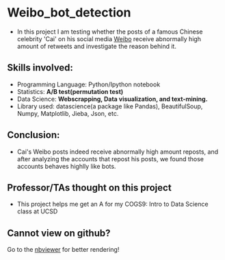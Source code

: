 # Weibo_bot_detection
* In this project I am testing whether the posts of a famous Chinese celebrity 'Cai' on his social media [Weibo](https://en.wikipedia.org/wiki/Sina_Weibo) receive abnormally high amount of retweets and investigate the reason behind it.
## Skills involved:
* Programming Language: Python/Ipython notebook
* Statistics: **A/B test(permutation test)**
* Data Science: **Webscrapping, Data visualization, and text-mining.**
* Library used: datascience(a package like Pandas), BeautifulSoup, Numpy, Matplotlib, Jieba, Json, etc.
## Conclusion:
* Cai's Weibo posts indeed receive abnormally high amount reposts, and after analyzing the accounts that repost his posts, we found those accounts behaves highlly like bots.
## Professor/TAs thought on this project
* This project helps me get an A for my COGS9: Intro to Data Science class at UCSD
## Cannot view on github?
Go to the [nbviewer](https://nbviewer.jupyter.org/github/Rabona17/Celebrity-retweet-investigation/blob/master/Rab0na.ipynb) for better rendering!
